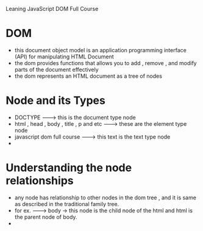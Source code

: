 Leaning JavaScript DOM Full Course
<h1>DOM</h1>
<ul>
    <li>this document object model is an application programming interface (API) for manipulating HTML Document</li>
    <li>the dom provides functions that allows you to add , remove , and modify parts of the document effectively</li>
    <li>the dom represents an HTML document as a tree of nodes</li>
</ul>

<h1>Node and its Types</h1>
<ul>
    <li>DOCTYPE ---> this is the document type node</li>
    <li>html , head , body , title , p and etc ---> these are the element type node</li>
    <li>javascript dom full course ---> this text is the text type node</li>
    <li></li>
</ul>

<h1>Understanding the node relationships</h1>
<ul>
    <li>any node has relationship to other nodes in the dom tree , and it is same as described in the traditional family tree.</li>
    <li>for ex. ---> body -> this node is the child node of the html and html is the parent node of body.</li>
    <li></li>
</ul>